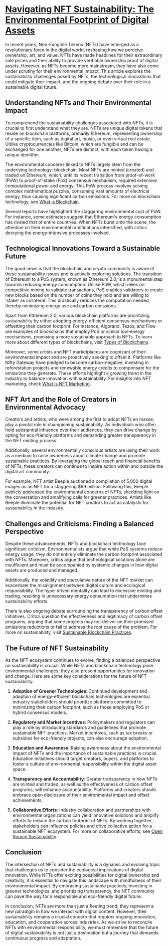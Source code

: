 # [**Navigating NFT Sustainability: The Environmental Footprint of Digital Assets**](https://www.example.com/full-article)

In recent years, Non-Fungible Tokens (NFTs) have emerged as a revolutionary force in the digital world, reshaping how we perceive ownership, art, and value. NFTs have made headlines for their extraordinary sale prices and their ability to provide verifiable ownership proof of digital assets. However, as NFTs become more mainstream, they have also come under scrutiny for their environmental impact. This article explores the sustainability challenges posed by NFTs, the technological innovations that could mitigate their impact, and the ongoing debate over their role in a sustainable digital future.

## Understanding NFTs and Their Environmental Impact

To comprehend the sustainability challenges associated with NFTs, it is crucial to first understand what they are. NFTs are unique digital tokens that reside on blockchain platforms, primarily Ethereum, representing ownership of a specific item, such as digital art, music, or even virtual real estate. Unlike cryptocurrencies like Bitcoin, which are fungible and can be exchanged for one another, NFTs are distinct, with each token having a unique identifier.

The environmental concerns linked to NFTs largely stem from the underlying technology: blockchain. Most NFTs are minted (created) and traded on Ethereum, which, until its recent transition from proof-of-work (PoW) to proof-of-stake (PoS) consensus mechanism, required extensive computational power and energy. This PoW process involves solving complex mathematical puzzles, consuming vast amounts of electrical energy, thus causing significant carbon emissions. For more on blockchain technology, see [What is Blockchain](https://www.license-token.com/wiki/what-is-blockchain).

Several reports have highlighted the staggering environmental cost of PoW. For instance, some estimates suggest that Ethereum's energy consumption has rivaled that of entire countries. When NFTs burst onto the scene, the attention on their environmental ramifications intensified, with critics decrying the energy-intensive processes involved.

## Technological Innovations Toward a Sustainable Future

The good news is that the blockchain and crypto community is aware of these sustainability issues and is actively exploring solutions. The transition of Ethereum to a PoS system, known as Ethereum 2.0, is a monumental step towards reducing energy consumption. Unlike PoW, which relies on competitive mining to validate transactions, PoS enables validators to create new blocks based on the number of coins they hold and are willing to 'stake' as collateral. This drastically reduces the computation needed, thereby minimizing energy use and carbon emissions.

Apart from Ethereum 2.0, various blockchain platforms are prioritizing sustainability by either adopting energy-efficient consensus mechanisms or offsetting their carbon footprint. For instance, Algorand, Tezos, and Flow are examples of blockchains that employ PoS or similar low-energy mechanisms, promising a more sustainable approach to NFTs. To learn more about different types of blockchains, visit [Types of Blockchains](https://www.license-token.com/wiki/types-of-blockchains).

Moreover, some artists and NFT marketplaces are cognizant of their environmental impact and are proactively seeking to offset it. Platforms like Nifty Gateway have pledged to become carbon-negative, investing in reforestation projects and renewable energy credits to compensate for the emissions they generate. These efforts highlight a growing trend in the industry to balance innovation with sustainability. For insights into NFT marketing, check [What is NFT Marketing](https://www.license-token.com/wiki/what-is-nft-marketing).

## NFT Art and the Role of Creators in Environmental Advocacy

Creators and artists, who were among the first to adopt NFTs en masse, play a pivotal role in championing sustainability. As individuals who often hold substantial influence over their audiences, they can drive change by opting for eco-friendly platforms and demanding greater transparency in the NFT minting process.

Additionally, several environmentally conscious artists are using their work as a medium to raise awareness about climate change and promote sustainable practices. By leveraging the global reach and financial benefits of NFTs, these creators can continue to inspire action within and outside the digital art community.

For example, NFT artist Beeple auctioned a compilation of 5,000 digital images as an NFT for a staggering $69 million. Following this, Beeple publicly addressed the environmental concerns of NFTs, shedding light on the conversation and amplifying calls for greener practices. Artists like Beeple illuminate the potential for NFT creators to act as catalysts for sustainability in the industry.

## Challenges and Criticisms: Finding a Balanced Perspective

Despite these advancements, NFTs and blockchain technology face significant criticism. Environmentalists argue that while PoS systems reduce energy usage, they do not entirely eliminate the carbon footprint associated with NFTs. Moreover, critics argue that technological solutions alone are insufficient and must be accompanied by systemic changes in how digital assets are produced and managed.

Additionally, the volatility and speculative nature of the NFT market can exacerbate the misalignment between digital culture and ecological responsibility. The hype-driven mentality can lead to excessive minting and trading, resulting in unnecessary energy consumption that undermines sustainability efforts.

There is also ongoing debate surrounding the transparency of carbon offset initiatives. Critics question the effectiveness and legitimacy of carbon offset programs, arguing that some projects may not deliver on their promised emissions reductions or fail to address the root cause of the problem. For more on sustainability, visit [Sustainable Blockchain Practices](https://www.license-token.com/wiki/sustainable-blockchain-practices).

## The Future of NFT Sustainability

As the NFT ecosystem continues to evolve, finding a balanced perspective on sustainability is crucial. While NFTs and blockchain technology pose environmental challenges, they also present opportunities for innovation and change. Here are some key considerations for the future of NFT sustainability:

1. **Adoption of Greener Technologies**: Continued development and adoption of energy-efficient blockchain technologies are essential. Industry stakeholders should prioritize platforms committed to minimizing their carbon footprint, such as those employing PoS or hybrid consensus models.

2. **Regulatory and Market Incentives**: Policymakers and regulators can play a role by introducing standards and guidelines that promote sustainable NFT practices. Market incentives, such as tax breaks or subsidies for eco-friendly projects, can also encourage adoption.

3. **Education and Awareness**: Raising awareness about the environmental impact of NFTs and the importance of sustainable practices is crucial. Education initiatives should target creators, buyers, and platforms to foster a culture of environmental responsibility within the digital asset space.

4. **Transparency and Accountability**: Greater transparency in how NFTs are minted and traded, as well as the effectiveness of carbon offset programs, will enhance accountability. Platforms and creators should embrace open disclosure of their environmental impact and offset achievements.

5. **Collaborative Efforts**: Industry collaboration and partnerships with environmental organizations can yield innovative solutions and amplify efforts to reduce the carbon footprint of NFTs. By working together, stakeholders can influence policies and drive collective action for a sustainable NFT ecosystem. For more on collaborative efforts, see [Open Source Sustainability](https://www.license-token.com/wiki/sustainability-of-open-source-through-tokenization).

## Conclusion

The intersection of NFTs and sustainability is a dynamic and evolving topic that challenges us to consider the ecological implications of digital innovation. While NFTs offer exciting possibilities for digital ownership and creativity, it is essential to navigate this landscape with mindfulness of their environmental impact. By embracing sustainable practices, investing in greener technologies, and prioritizing transparency, the NFT community can pave the way for a responsible and eco-friendly digital future.

In conclusion, NFTs are more than just a fleeting trend; they represent a new paradigm in how we interact with digital content. However, their sustainability remains a crucial concern that requires ongoing innovation, education, and cooperation across industries. As we strive to reconcile NFTs with environmental responsibility, we must remember that the future of digital sustainability is not just a destination but a journey that demands continuous progress and adaptation.